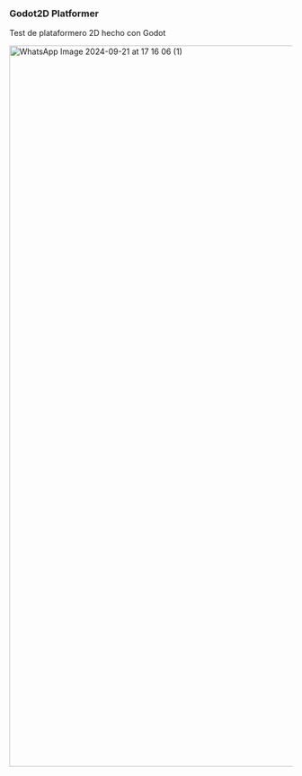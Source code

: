 ### Godot2D Platformer

Test de plataformero 2D hecho con Godot

<img src="https://github.com/user-attachments/assets/5cf27bba-0289-4fb4-8cc3-8b4ba0c3a0e6" alt="WhatsApp Image 2024-09-21 at 17 16 06 (1)" width="1280" />
